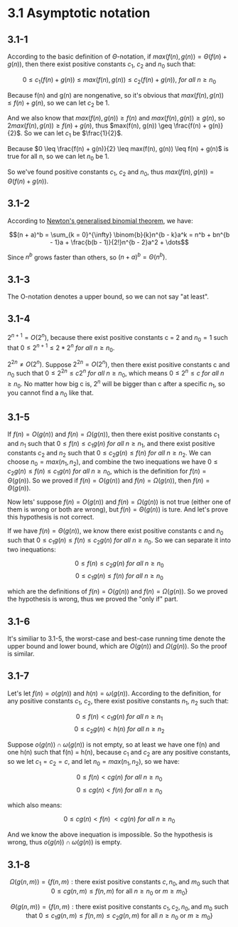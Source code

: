 # 3.1 Asymptotic notation
## 3.1-1
According to the basic definition of $\Theta$-notation, if $max(f(n), g(n)) = \Theta(f(n) + g(n))$, then there exist positive constants $c_1$, $c_2$ and $n_0$ such that:

$$0 \leq c_1(f(n) + g(n)) \leq max(f(n), g(n)) \leq c_2(f(n) + g(n)),\ for \ all \ n \geq n_0$$

Because f(n) and g(n) are nongenative, so it's obvious that $max(f(n), g(n)) \leq f(n) + g(n)$, so we can let $c_2$ be 1.

And we also know that $max(f(n), g(n)) \geq f(n)$ and $max(f(n), g(n)) \geq g(n)$, so $2max(f(n), g(n)) \geq f(n) + g(n)$, thus $max(f(n), g(n)) \geq \frac{f(n) + g(n)}{2}$. So we can let $c_1$ be $\frac{1}{2}$.

Because $0 \leq \frac{f(n) + g(n)}{2} \leq max(f(n), g(n)) \leq f(n) + g(n)$ is true for all n, so we can let $n_0$ be 1.

So we've found positive constants $c_1$, $c_2$ and $n_0$, thus $max(f(n), g(n)) = \Theta(f(n) + g(n))$.

## 3.1-2
According to [Newton's generalised binomial theorem](https://en.wikipedia.org/wiki/Binomial_theorem), we have:

$$(n + a)^b = \sum_{k = 0}^{\infty} \binom{b}{k}n^{b - k}a^k = n^b + bn^{b - 1}a + \frac{b(b - 1)}{2!}n^{b - 2}a^2 + \dots$$

Since $n^b$ grows faster than others, so $(n + a)^b = \Theta(n^b)$.

## 3.1-3
The O-notation denotes a upper bound, so we can not say "at least".

## 3.1-4
$2^{n + 1} = O(2^n)$, because there exist positive constants c = 2 and $n_0 = 1$ such that $0 \leq 2^{n + 1} \leq 2 * 2^n\ for\ all\ n \geq n_0$.

$2^{2n} \neq O(2^n)$. Suppose $2^{2n} = O(2^n)$, then there exist positive constants c and $n_0$ such that $0 \leq 2^{2n} \leq c2^n\ for\ all\ n \geq n_0$, which means $0 \leq 2^n \leq c\ for\ all\ n \geq n_0$. No matter how big c is, $2^n$ will be bigger than c after a specific $n_1$, so you cannot find a $n_0$ like that.

## 3.1-5
If $f(n) = O(g(n))$ and $f(n) = \Omega(g(n))$, then there exist positive constants $c_1$ and $n_1$ such that $0 \leq f(n) \leq c_1g(n)\ for\ all\ n \geq n_1$, and there exist positive constants $c_2$ and $n_2$ such that $0 \leq c_2g(n) \leq f(n)\ for\ all\ n \geq n_2$. We can choose $n_0 = max(n_1, n_2)$, and combine the two inequations we have $0 \leq c_2g(n) \leq f(n) \leq c_1g(n)\ for\ all\ n \geq n_0$, which is the definition for $f(n) = \Theta(g(n))$. So we proved if $f(n) = O(g(n))$ and $f(n) = \Omega(g(n))$, then $f(n) = \Theta(g(n))$.

Now lets' suppose $f(n) = O(g(n))$ and $f(n) = \Omega(g(n))$ is not true (either one of them is wrong or both are wrong), but $f(n) = \Theta(g(n))$ is ture. And let's prove this hypothesis is not correct.

If we have $f(n) = \Theta(g(n))$, we know there exist positive constants c and $n_0$ such that $0 \leq c_1g(n) \leq f(n) \leq c_2g(n)\ for\ all\ n \geq n_0$. So we can separate it into two inequations:

$$0 \leq f(n) \leq c_2g(n)\ for\ all\ n \geq n_0$$
$$0 \leq c_1g(n) \leq f(n)\ for\ all\ n \geq n_0$$

which are the definitions of $f(n) = O(g(n))$ and $f(n) = \Omega(g(n))$. So we proved the hypothesis is wrong, thus we proved the "only if" part.

## 3.1-6
It's similiar to 3.1-5, the worst-case and best-case running time denote the upper bound and lower bound, which are $O(g(n))$ and $\Omega(g(n))$. So the proof is similar.

## 3.1-7
Let's let $f(n) = o(g(n))$ and $h(n) = \omega(g(n))$. According to the definition, for any positive constants $c_1$, $c_2$, there exist positive constants $n_1$, $n_2$ such that:

$$0 \leq f(n) < c_1g(n)\ for\ all\ n \geq n_1$$
$$0 \leq c_2g(n) < h(n)\ for\ all\ n \geq n_2$$

Suppose $o(g(n)) \cap \omega(g(n))$ is not empty, so at least we have one f(n) and one h(n) such that f(n) = h(n), because $c_1$ and $c_2$ are any positive constants, so we let $c_1 = c_2 = c$, 
and let $n_0 = max(n_1, n_2)$, so we have:

$$0 \leq f(n) < cg(n)\ for\ all\ n \geq n_0$$
$$0 \leq cg(n) < f(n)\ for\ all\ n \geq n_0$$

which also means:

$$0 \leq cg(n) < f(n)\ < cg(n)\ for\ all\ n \geq n_0$$

And we know the above inequation is impossible. So the hypothesis is wrong, thus $o(g(n)) \cap \omega(g(n))$ is empty.

## 3.1-8
$$\Omega(g(n, m)) = \lbrace f(n, m): \text {there exist positive constants } c, n_0, \text {and } m_0 \text{ such that } 0 \leq cg(n, m) \leq f(n, m) \text{ for all } n \geq n_0 \text{ or } m \geq m_0 \rbrace$$

$$\Theta(g(n, m)) = \lbrace f(n, m): \text {there exist positive constants } c_1, c_2, n_0, \text {and } m_0 \text{ such that } 0 \leq c_1g(n, m) \leq f(n, m) \leq c_2g(n, m) \text{ for all } n \geq n_0 \text{ or } m \geq m_0 \rbrace$$